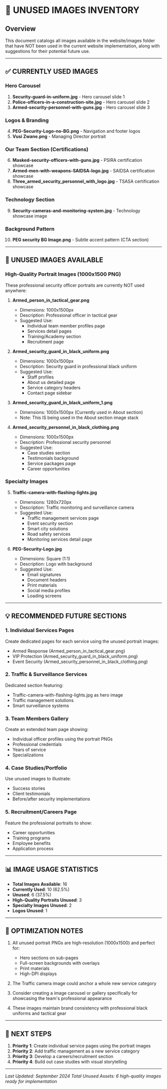 # 📸 UNUSED IMAGES INVENTORY

## Overview
This document catalogs all images available in the website/images folder that have NOT been used in the current website implementation, along with suggestions for their potential future use.

---

## ✅ **CURRENTLY USED IMAGES**

### Hero Carousel
1. **Security-guard-in-uniform.jpg** - Hero carousel slide 1
2. **Police-officers-in-a-construction-site.jpg** - Hero carousel slide 2
3. **Armed-security-personnel-with-guns.jpg** - Hero carousel slide 3

### Logos & Branding
4. **PEG-Security-Logo-no-BG.png** - Navigation and footer logos
5. **Vusi Zwane.png** - Managing Director portrait

### Our Team Section (Certifications)
6. **Masked-security-officers-with-guns.jpg** - PSIRA certification showcase
7. **Armed-men-with-weapons-SAIDSA-logo.jpg** - SAIDSA certification showcase
8. **Three_armed_security_personnel_with_logo.jpg** - TSASA certification showcase

### Technology Section
9. **Security-cameras-and-monitoring-system.jpg** - Technology showcase image

### Background Pattern
10. **PEG security BG Image.png** - Subtle accent pattern (CTA section)

---

## 🚫 **UNUSED IMAGES AVAILABLE**

### High-Quality Portrait Images (1000x1500 PNG)
These professional security officer portraits are currently NOT used anywhere:

1. **Armed_person_in_tactical_gear.png**
   - Dimensions: 1000x1500px
   - Description: Professional officer in tactical gear
   - Suggested Use: 
     - Individual team member profiles page
     - Services detail pages
     - Training/Academy section
     - Recruitment page

2. **Armed_security_guard_in_black_uniform.png**
   - Dimensions: 1000x1500px
   - Description: Security guard in professional black uniform
   - Suggested Use:
     - Staff profiles
     - About us detailed page
     - Service category headers
     - Contact page sidebar

3. **Armed_security_guard_in_black_uniform_1.png**
   - Dimensions: 1000x1500px (Currently used in About section)
   - Note: This IS being used in the About section image stack

4. **Armed_security_personnel_in_black_clothing.png**
   - Dimensions: 1000x1500px
   - Description: Professional security personnel
   - Suggested Use:
     - Case studies section
     - Testimonials background
     - Service packages page
     - Career opportunities

### Specialty Images

5. **Traffic-camera-with-flashing-lights.jpg**
   - Dimensions: 1280x720px
   - Description: Traffic monitoring and surveillance camera
   - Suggested Use:
     - Traffic management services page
     - Event security section
     - Smart city solutions
     - Road safety services
     - Monitoring services detail page

6. **PEG-Security-Logo.jpg**
   - Dimensions: Square (1:1)
   - Description: Logo with background
   - Suggested Use:
     - Email signatures
     - Document headers
     - Print materials
     - Social media profiles
     - Loading screens

---

## 💡 **RECOMMENDED FUTURE SECTIONS**

### 1. **Individual Services Pages**
Create dedicated pages for each service using the unused portrait images:
- Armed Response (Armed_person_in_tactical_gear.png)
- VIP Protection (Armed_security_guard_in_black_uniform.png)
- Event Security (Armed_security_personnel_in_black_clothing.png)

### 2. **Traffic & Surveillance Services**
Dedicated section featuring:
- Traffic-camera-with-flashing-lights.jpg as hero image
- Traffic management solutions
- Smart surveillance systems

### 3. **Team Members Gallery**
Create an extended team page showing:
- Individual officer profiles using the portrait PNGs
- Professional credentials
- Years of service
- Specializations

### 4. **Case Studies/Portfolio**
Use unused images to illustrate:
- Success stories
- Client testimonials
- Before/after security implementations

### 5. **Recruitment/Careers Page**
Feature the professional portraits to show:
- Career opportunities
- Training programs
- Employee benefits
- Application process

---

## 📊 **IMAGE USAGE STATISTICS**

- **Total Images Available**: 16
- **Currently Used**: 10 (62.5%)
- **Unused**: 6 (37.5%)
- **High-Quality Portraits Unused**: 3
- **Specialty Images Unused**: 2
- **Logos Unused**: 1

---

## 🎯 **OPTIMIZATION NOTES**

1. All unused portrait PNGs are high-resolution (1000x1500) and perfect for:
   - Hero sections on sub-pages
   - Full-screen backgrounds with overlays
   - Print materials
   - High-DPI displays

2. The Traffic camera image could anchor a whole new service category

3. Consider creating a image carousel or gallery specifically for showcasing the team's professional appearance

4. These images maintain brand consistency with professional black uniforms and tactical gear

---

## 📝 **NEXT STEPS**

1. **Priority 1**: Create individual service pages using the portrait images
2. **Priority 2**: Add traffic management as a new service category
3. **Priority 3**: Develop a careers/recruitment section
4. **Priority 4**: Build out case studies with visual storytelling

---

*Last Updated: September 2024*
*Total Unused Assets: 6 high-quality images ready for implementation*